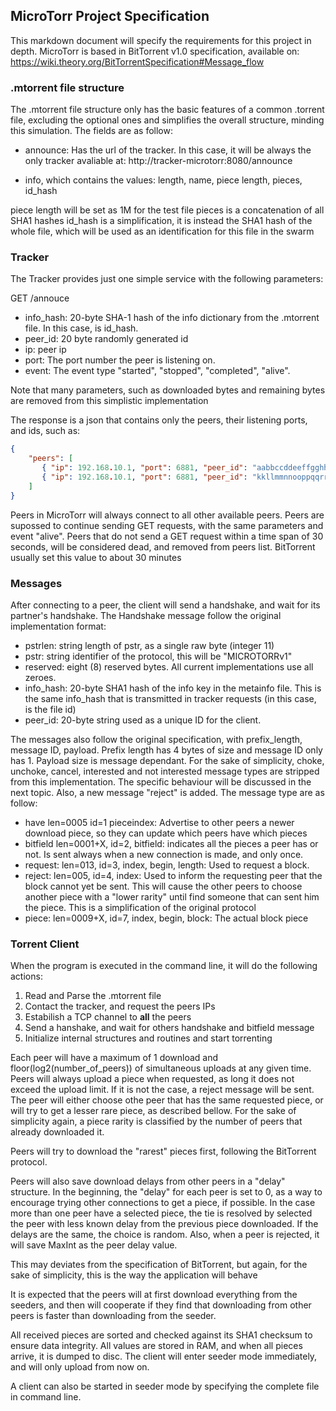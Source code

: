 ## MicroTorr Project Specification

This markdown document will specify the requirements for this project in depth.
MicroTorr is based in BitTorrent v1.0 specification, available on:
https://wiki.theory.org/BitTorrentSpecification#Message_flow


### .mtorrent file structure

The .mtorrent file structure only has the basic features of a common .torrent file, excluding the optional ones and simplifies the overall structure, minding this simulation. The fields are as follow:

* announce: Has the url of the tracker. In this case, it will be always the only tracker avaliable at: http://tracker-microtorr:8080/announce

* info, which contains the values: length, name, piece length, pieces, id_hash

piece length will be set as 1M for the test file
pieces is a concatenation of all SHA1 hashes 
id_hash is a simplification, it is instead the SHA1 hash of the whole file, which will be used as an identification for this file in the swarm


### Tracker

The Tracker provides just one simple service with the following parameters:

GET /annouce
* info_hash: 20-byte SHA-1 hash of the info dictionary from the .mtorrent file.
In this case, is id_hash.
* peer_id: 20 byte randomly generated id
* ip: peer ip
* port: The port number the peer is listening on.
* event: The event type "started", "stopped", "completed", "alive".

Note that many parameters, such as downloaded bytes and remaining bytes are removed from this simplistic implementation

The response is a json that contains only the peers, their listening ports, and ids, such as:
```json
{
    "peers": [
       { "ip": 192.168.10.1, "port": 6881, "peer_id": "aabbccddeeffgghhiijj"},
       { "ip": 192.168.10.1, "port": 6881, "peer_id": "kkllmmnnooppqqrrsstt"},
    ]
} 
```

Peers in MicroTorr will always connect to all other available peers.
Peers are supossed to continue sending GET requests, with the same parameters and event "alive". Peers that do not send a GET request within a time span of 30 seconds, will be considered dead, and removed from peers list. BitTorrent usually set this value to about 30 minutes

### Messages

After connecting to a peer, the client will send a handshake, and wait for its partner's handshake. The Handshake message follow the original implementation format:
* pstrlen: string length of pstr, as a single raw byte (integer 11)
* pstr: string identifier of the protocol, this will be "MICROTORRv1"
* reserved: eight (8) reserved bytes. All current implementations use all zeroes.
* info_hash: 20-byte SHA1 hash of the info key in the metainfo file. This is the same info_hash that is transmitted in tracker requests (in this case, is the file id)
* peer_id: 20-byte string used as a unique ID for the client.

The messages also follow the original specification, with prefix_length, message ID, payload. Prefix length has 4 bytes of size and message ID only has 1. Payload size is message dependant. For the sake of simplicity, choke, unchoke, cancel, interested and not interested message types are stripped from this implementation. The specific behaviour will be discussed in the next topic. Also, a new message "reject" is added. The message type are as follow:

* have len=0005 id=1 pieceindex: Advertise to other peers a newer download piece, so they can update which peers have which pieces
* bitfield len=0001+X, id=2, bitfield: indicates all the pieces a peer has or not. Is sent always when a new connection is made, and only once.
* request: len=013, id=3, index, begin, length: Used to request a block.
* reject: len=005, id=4, index: Used to inform the requesting peer that the block cannot yet be sent. This will cause the other peers to choose another piece with a "lower rarity" until find someone that can sent him the piece. This is a simplification of the original protocol
* piece: len=0009+X, id=7, index, begin, block: The actual block piece

### Torrent Client

When the program is executed in the command line, it will do the following actions:
1. Read and Parse the .mtorrent file
2. Contact the tracker, and request the peers IPs
3. Estabilish a TCP channel to **all** the peers
4. Send a hanshake, and wait for others handshake and bitfield message
5. Initialize internal structures and routines and start torrenting

Each peer will have a maximum of 1 download and floor(log2(number_of_peers)) of simultaneous uploads at any given time. Peers will always upload a piece when requested, as long it does not exceed the upload limit. If it is not the case, a reject message will be sent. The peer will either choose othe peer that has the same requested piece, or will try to get a lesser rare piece, as described bellow. For the sake of simplicity again, a piece rarity is classified by the number of peers that already downloaded it.

Peers will try to download the "rarest" pieces first, following the BitTorrent protocol. 

Peers will also save download delays from other peers in a "delay" structure. In the beginning, the "delay" for each peer is set to 0, as a way to encourage trying other connections to get a piece, if possible.
In the case more than one peer have a selected piece, the tie is resolved by selected the peer with less known delay from the previous piece downloaded. If the delays are the same, the choice is random. Also, when a peer is rejected, it will save MaxInt as the peer delay value.

This may deviates from the specification of BitTorrent, but again, for the sake of simplicity, this is the way the application will behave

It is expected that the peers will at first download everything from the seeders, and then will cooperate if they find that downloading from other peers is faster than downloading from the seeder. 

All received pieces are sorted and checked against its SHA1 checksum to ensure data integrity. All values are stored in RAM, and when all pieces arrive, it is dumped to disc. The client will enter seeder mode immediately, and will only upload from now on.

A client can also be started in seeder mode by specifying the complete file in command line.

